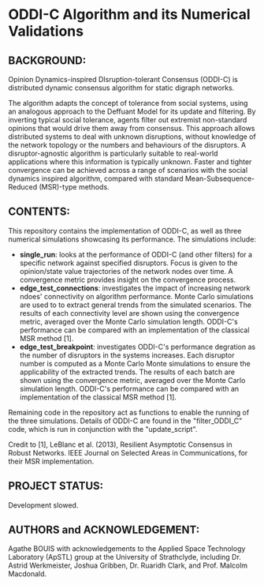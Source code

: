 # ODDI-C Algorithm and its Numerical Validations

## BACKGROUND:
Opinion Dynamics-inspired DIsruption-tolerant Consensus (ODDI-C) is distributed dynamic consensus algorithm for static digraph networks. 

The algorithm adapts the concept of tolerance from social systems, using an analogous approach to the Deffuant Model for its update and filtering. By inverting typical social tolerance, agents filter out extremist non-standard opinions that would drive them away from consensus. This approach allows distributed systems to deal with unknown disruptions, without knowledge of the network topology or the numbers and behaviours of the disruptors. A disruptor-agnostic algorithm is particularly suitable to real-world applications where this information is typically unknown. Faster and tighter convergence can be achieved across a range of scenarios with the social dynamics inspired algorithm, compared with standard Mean-Subsequence-Reduced (MSR)-type methods.

## CONTENTS: 
This repository contains the implementation of ODDI-C, as well as three numerical simulations showcasing its performance. The simulations include:
- **single_run**: looks at the performance of ODDI-C (and other filters) for a specific network against specified disruptors. Focus is given to the opinion/state value trajectories of the network nodes over time. A convergence metric provides insight on the convergence process.   
- **edge_test_connections**: investigates the impact of increasing network ndoes' connectivity on algorithm performance. Monte Carlo simulations are used to to extract general trends from the simulated scenarios. The results of each connectivity level are shown using the convergence metric, averaged over the Monte Carlo simulation length. ODDI-C's performance can be compared with an implementation of the classical MSR method [1]. 
- **edge_test_breakpoint**: investigates ODDI-C's performance degration as the number of disruptors in the systems increases. Each disruptor number is computed as a Monte Carlo Monte simulations to ensure the applicability of the extracted trends. The results of each batch are shown using the convergence metric, averaged over the Monte Carlo simulation length. ODDI-C's performance can be compared with an implementation of the classical MSR method [1]. 

Remaining code in the repository act as functions to enable the running of the three simulations. Details of ODDI-C are found in the "filter_ODDI_C" code, which is run in conjunction with the "update_script".

Credit to [1], LeBlanc et al. (2013), Resilient Asymptotic Consensus in Robust Networks. IEEE Journal on Selected Areas in Communications, for their MSR implementation. 

## PROJECT STATUS: 
Development slowed. 

## AUTHORS and ACKNOWLEDGEMENT:
Agathe BOUIS with acknowledgements to the Applied Space Technology Laboratory (ApSTL) group at the University of Strathclyde, including Dr. Astrid Werkmeister, Joshua Gribben, Dr. Ruaridh Clark, and Prof. Malcolm Macdonald. 
